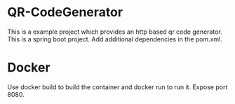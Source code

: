 # QR-CodeGenerator

This is a example project which provides an http based qr code generator.
This is a spring boot project. Add additional dependencies in the pom.xml.

# Docker 

Use docker build to build the container and docker run to run it. Expose port 8080.

